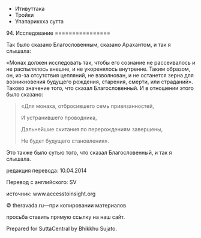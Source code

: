 









* Итивуттака
* Тройки
* Упапариккха сутта


94\. Исследование
\=\=\=\=\=\=\=\=\=\=\=\=\=\=\=\=



Так было сказано Благословенным, сказано Арахантом, и так я слышала:


«Монах должен исследовать так, чтобы его сознание не рассеивалось и не распылялось внешне, и не укоренялось внутренне\. Таким образом, он, из\-за отсутствия цепляний, не взволнован, и не останется зерна для возникновения будущего рождения, старения, смерти, или страданий»\. Таково значение того, что сказал Благословенный\. И в отношении этого было сказано:



> «Для монаха, отбросившего семь привязанностей,  
> 
> И устранившего проводника,  
> 
> Дальнейшие скитания по перерождениям завершены,  
> 
> Не будет будущего становления»\.


Это также было сутью того, что сказал Благословенный, и так я слышала\.



редакция перевода: 10\.04\.2014


Перевод с английского: SV


источник: www\.accesstoinsight\.org


© theravada\.ru—при копировании материалов


просьба ставить прямую ссылку на наш сайт\.


Prepared for SuttaCentral by Bhikkhu Sujato\.






